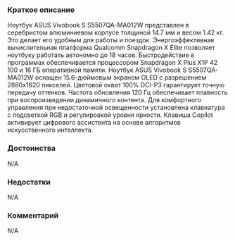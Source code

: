### **Краткое описание**
Ноутбук ASUS Vivobook S S5507QA-MA012W представлен в серебристом алюминиевом корпусе толщиной 14.7 мм и весом 1.42 кг. Это делает его удобным для работы и поездок. Энергоэффективная вычислительная платформа Qualcomm Snapdragon X Elite позволяет ноутбуку работать автономно до 18 часов. Быстродействие в программах обеспечивается процессором Snapdragon X Plus X1P 42 100 и 16 ГБ оперативной памяти.  Ноутбук ASUS Vivobook S S5507QA-MA012W оснащен 15.6-дюймовым экраном OLED с разрешением 2880x1620 пикселей. Цветовой охват 100% DCI-P3 гарантирует точную передачу оттенков. Частота обновления 120 Гц обеспечивает плавность при воспроизведении динамичного контента. Для комфортного управления при недостаточной освещенности установлена клавиатура с подсветкой RGB и регулировкой уровня яркости. Клавиша Copilot активирует цифрового ассистента на основе алгоритмов искусственного интеллекта.

### **Достоинства**
N/A

### **Недостатки**
N/A

### **Комментарий**
N/A
